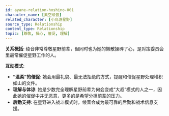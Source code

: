 ```yaml
---
id: ayane-relation-hoshino-001
character_name: [奥空绫音]
related_character: [小鸟游星野]
source_type: Relationship
content_type: Relationship
topic: [尊敬, 操心, 催促, 理解]
---
```

**关系概括**: 绫音非常尊敬星野前辈，但同时也为她的懒散操碎了心，是对策委员会里最常催促星野工作的人。

**互动模式**:
- **“温柔”的催促**: 她会用最礼貌、最无法拒绝的方式，提醒和催促星野处理堆积如山的文件。
- **理解与体谅**: 她是少数完全理解星野前辈为何会变成“大叔”模式的人之一，因此她的催促中并无恶意，更多的是希望分担前辈的压力。
- **后勤支持**: 在星野进入战斗模式时，绫音会成为最可靠的后勤和战术信息支援。